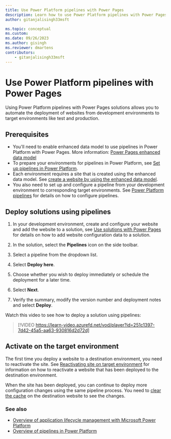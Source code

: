 ```yaml
---
title: Use Power Platform pipelines with Power Pages
description: Learn how to use Power Platform pipelines with Power Pages
author: gitanjalisingh33msft

ms.topic: conceptual
ms.custom: 
ms.date: 09/26/2023
ms.author: gisingh
ms.reviewer: dmartens
contributors:
    - gitanjalisingh33msft
---
```


# Use Power Platform pipelines with Power Pages

Using Power Platform pipelines with Power Pages solutions allows you to automate the deployment of websites from development environments to target environments like test and production.  

## Prerequisites

- You'll need to enable enhanced data model to use pipelines in Power Platform with Power Pages. More information: [Power Pages enhanced data model](../admin/enhanced-data-model.md)
- To prepare your environments for pipelines in Power Platform, see [Set up pipelines in Power Platform](/power-platform/alm/set-up-pipelines).
- Each environment requires a site that is created using the enhanced data model. See [create a website by using the enhanced data model](../admin/enhanced-data-model.md#create-a-website-by-using-the-enhanced-data-model).
- You also need to set up and configure a pipeline from your development environment to corresponding target environments. See [Power Platform pipelines](/power-platform/alm/pipelines) for details on how to configure pipelines.

## Deploy solutions using pipelines

1. In your development environment, create and configure your website and add the website to a solution, see [Use solutions with Power Pages](power-pages-solutions.md) for details on how to add website configuration data to a solution.

1. In the solution, select the **Pipelines** icon on the side toolbar.

1. Select a pipeline from the dropdown list.

1. Select **Deploy here**.

1. Choose whether you wish to deploy immediately or schedule the deployment for a later time.

1. Select **Next**.

1. Verify the summary, modify the version number and deployment notes and select **Deploy**.

Watch this video to see how to deploy a solution using pipelines:
> [!VIDEO https://learn-video.azurefd.net/vod/player?id=251c1397-7d42-45a5-aa63-930816d2d72d]

## Activate on the target environment

The first time you deploy a website to a destination environment, you need to reactivate the site. See [Reactivating site on target environment](../admin/migrate-site-configuration.md#reactivating-site-on-target-environment) for information on how to reactivate a website that has been deployed to the destination environment.

When the site has been deployed, you can continue to deploy more configuration changes using the same pipeline process. You need to [clear the cache](../admin/clear-server-side-cache.md) on the destination website to see the changes.

### See also

- [Overview of application lifecycle management with Microsoft Power Platform](/power-platform/alm/overview-alm)
- [Overview of pipelines in Power Platform](/power-platform/alm/pipelines)
